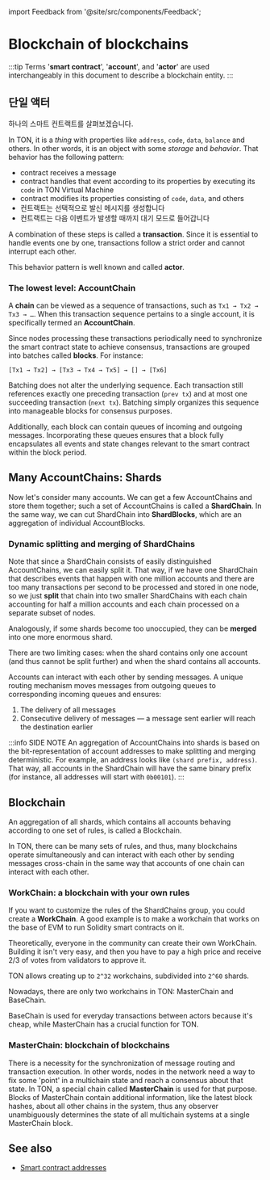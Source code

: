 import Feedback from '@site/src/components/Feedback';

# Blockchain of blockchains

:::tip
Terms '**smart contract**', '**account**', and '**actor**' are used interchangeably in this document to describe a blockchain entity.
:::

## 단일 액터

하나의 스마트 컨트랙트를 살펴보겠습니다.

In TON, it is a *thing* with properties like `address`, `code`, `data`, `balance` and others. In other words, it is an object with some *storage* and *behavior*.
That behavior has the following pattern:

- contract receives a message
- contract handles that event according to its properties by executing its `code` in TON Virtual Machine
- contract modifies its properties consisting of `code`, `data`, and others
- 컨트랙트는 선택적으로 발신 메시지를 생성합니다
- 컨트랙트는 다음 이벤트가 발생할 때까지 대기 모드로 들어갑니다

A combination of these steps is called a **transaction**. Since it is essential to handle events one by one, transactions follow a strict order and cannot interrupt each other.

This behavior pattern is well known and called **actor**.

### The lowest level: AccountChain

A **chain** can be viewed as a sequence of transactions, such as `Tx1 → Tx2 → Tx3 → …`. When this transaction sequence pertains to a single account, it is specifically termed an **AccountChain**.

Since nodes processing these transactions periodically need to synchronize the smart contract state to achieve consensus, transactions are grouped into batches called **blocks**. For instance:

```
[Tx1 → Tx2] → [Tx3 → Tx4 → Tx5] → [] → [Tx6]
```

Batching does not alter the underlying sequence. Each transaction still references exactly one preceding transaction (`prev tx`) and at most one succeeding transaction (`next tx`). Batching simply organizes this sequence into manageable blocks for consensus purposes.

Additionally, each block can contain queues of incoming and outgoing messages. Incorporating these queues ensures that a block fully encapsulates all events and state changes relevant to the smart contract within the block period.

## Many AccountChains: Shards

Now let's consider many accounts. We can get a few AccountChains and store them together; such a set of AccountChains is called a **ShardChain**. In the same way, we can cut ShardChain into **ShardBlocks**, which are an aggregation of individual AccountBlocks.

### Dynamic splitting and merging of ShardChains

Note that since a ShardChain consists of easily distinguished AccountChains, we can easily split it. That way, if we have one ShardChain that describes events that happen with one million accounts and there are too many transactions per second to be processed and stored in one node, so we just **split** that chain into two smaller ShardChains with each chain accounting for half a million accounts and each chain processed on a separate subset of nodes.

Analogously, if some shards become too unoccupied, they can be **merged** into one more enormous shard.

There are two limiting cases: when the shard contains only one account (and thus cannot be split further) and when the shard contains all accounts.

Accounts can interact with each other by sending messages.  A unique routing mechanism moves messages from outgoing queues to corresponding incoming queues and ensures:

1. The delivery of all messages
2. Consecutive delivery of messages — a message sent earlier will reach the destination earlier

:::info SIDE NOTE
An aggregation of AccountChains into shards is based on the bit-representation of account addresses to make splitting and merging deterministic. For example, an address looks like `(shard prefix, address)`. That way, all accounts in the ShardChain will have the same binary prefix (for instance, all addresses will start with `0b00101`).
:::

## Blockchain

An aggregation of all shards, which contains all accounts behaving according to one set of rules, is called a Blockchain.

In TON, there can be many sets of rules, and thus, many blockchains operate simultaneously and can interact with each other by sending messages cross-chain in the same way that accounts of one chain can interact with each other.

### WorkChain: a blockchain with your own rules

If you want to customize the rules of the ShardChains group, you could create a **WorkChain**. A good example is to make a workchain that works on the base of EVM to run Solidity smart contracts on it.

Theoretically, everyone in the community can create their own WorkChain. Building it isn't very easy, and then you have to pay a high price and receive 2/3 of votes from validators to approve it.

TON allows creating up to `2^32` workchains, subdivided into `2^60` shards.

Nowadays, there are only two workchains in TON: MasterChain and BaseChain.

BaseChain is used for everyday transactions between actors because it's cheap, while MasterChain has a crucial function for TON.

### MasterChain: blockchain of blockchains

There is a necessity for the synchronization of message routing and transaction execution. In other words, nodes in the network need a way to fix some 'point' in a multichain state and reach a consensus about that state. In TON, a special chain called **MasterChain** is used for that purpose. Blocks of MasterChain contain additional information, like the latest block hashes, about all other chains in the system, thus any observer unambiguously determines the state of all multichain systems at a single MasterChain block.

## See also

- [Smart contract addresses](/v3/concepts/dive-into-ton/ton-blockchain/smart-contract-addresses/)

<Feedback />

